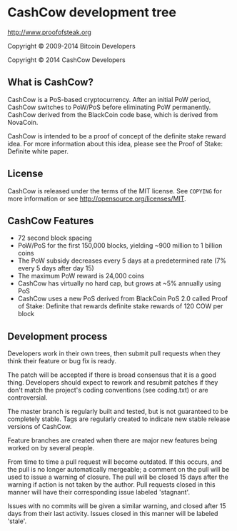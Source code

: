 
CashCow development tree
================================

http://www.proofofsteak.org

Copyright © 2009-2014 Bitcoin Developers

Copyright © 2014 CashCow Developers


What is CashCow?
------------------

CashCow is a PoS-based cryptocurrency.  After an initial PoW period,
CashCow switches to PoW/PoS before eliminating PoW permanently.  CashCow
derived from the BlackCoin code base, which is derived from NovaCoin.

CashCow is intended to be a proof of concept of the definite stake reward idea.  For more
information about this idea, please see the Proof of Stake: Definite white paper.


License
-------

CashCow is released under the terms of the MIT license. See `COPYING` for
more information or see http://opensource.org/licenses/MIT.


CashCow Features
------------------

* 72 second block spacing
* PoW/PoS for the first 150,000 blocks, yielding ~900 million to 1 billion coins
* The PoW subsidy decreases every 5 days at a predetermined rate (7% every 5 days after day 15)
* The maximum PoW reward is 24,000 coins
* CashCow has virtually no hard cap, but grows at ~5% annually using PoS
* CashCow uses a new PoS derived from BlackCoin PoS 2.0 called Proof of Stake: Definite that rewards definite stake rewards of 120 COW per block 

Development process
-------------------

Developers work in their own trees, then submit pull requests when
they think their feature or bug fix is ready.

The patch will be accepted if there is broad consensus that it is a
good thing.  Developers should expect to rework and resubmit patches
if they don't match the project's coding conventions (see coding.txt)
or are controversial.

The master branch is regularly built and tested, but is not guaranteed
to be completely stable. Tags are regularly created to indicate new
stable release versions of CashCow.

Feature branches are created when there are major new features being
worked on by several people.

From time to time a pull request will become outdated. If this occurs, and
the pull is no longer automatically mergeable; a comment on the pull will
be used to issue a warning of closure. The pull will be closed 15 days
after the warning if action is not taken by the author. Pull requests closed
in this manner will have their corresponding issue labeled 'stagnant'.

Issues with no commits will be given a similar warning, and closed after
15 days from their last activity. Issues closed in this manner will be 
labeled 'stale'.
